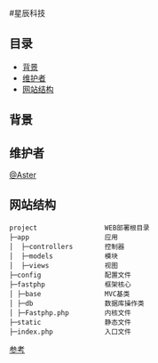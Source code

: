 #星辰科技


## 目录

* [背景](#背景)
* [维护者](#维护者)
* [网站结构](#网站结构)


## 背景


## 维护者
[@Aster](https://github.com/Asteryond/)

## 


## 网站结构
``` 
project                 WEB部署根目录  
├─app                   应用  
│  ├─controllers        控制器
│  ├─models             模块 
│  ├─views              视图 
├─config                配置文件
├─fastphp               框架核心 
│ ├─base                MVC基类 
│ ├─db                  数据库操作类
│ ├─Fastphp.php         内核文件    
├─static                静态文件
├─index.php             入口文件  
```
[参考](https://www.awaimai.com/128.html)
